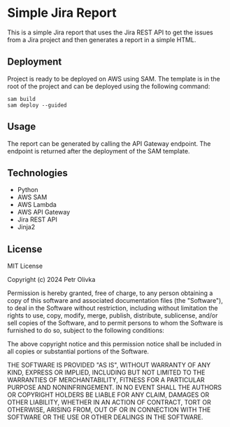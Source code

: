 # Simple Jira Report
This is a simple Jira report that uses the Jira REST API to get the issues from a Jira project and then generates a report in a simple HTML.

## Deployment
Project is ready to be deployed on AWS using SAM. The template is in the root of the project and can be deployed using the following command:
```
sam build
sam deploy --guided
```
## Usage
The report can be generated by calling the API Gateway endpoint. The endpoint is returned after the deployment of the SAM template.

## Technologies
- Python
- AWS SAM
- AWS Lambda
- AWS API Gateway
- Jira REST API
- Jinja2

## License
MIT License

Copyright (c) 2024 Petr Olivka

Permission is hereby granted, free of charge, to any person obtaining a copy
of this software and associated documentation files (the "Software"), to deal
in the Software without restriction, including without limitation the rights
to use, copy, modify, merge, publish, distribute, sublicense, and/or sell
copies of the Software, and to permit persons to whom the Software is
furnished to do so, subject to the following conditions:

The above copyright notice and this permission notice shall be included in all
copies or substantial portions of the Software.

THE SOFTWARE IS PROVIDED "AS IS", WITHOUT WARRANTY OF ANY KIND, EXPRESS OR
IMPLIED, INCLUDING BUT NOT LIMITED TO THE WARRANTIES OF MERCHANTABILITY,
FITNESS FOR A PARTICULAR PURPOSE AND NONINFRINGEMENT. IN NO EVENT SHALL THE
AUTHORS OR COPYRIGHT HOLDERS BE LIABLE FOR ANY CLAIM, DAMAGES OR OTHER
LIABILITY, WHETHER IN AN ACTION OF CONTRACT, TORT OR OTHERWISE, ARISING FROM,
OUT OF OR IN CONNECTION WITH THE SOFTWARE OR THE USE OR OTHER DEALINGS IN THE
SOFTWARE.